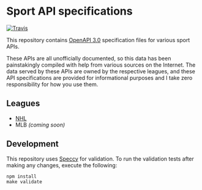 # Sport API specifications

[![Travis](https://img.shields.io/travis/erunion/sport-api-specifications.svg)](https://travis-ci.org/erunion/sport-api-specifications)

This repository contains [OpenAPI 3.0](https://swagger.io/docs/specification/about/) specification files for various sport APIs.

These APIs are all unofficially documented, so this data has been painstakingly  compiled with help from various sources on the Internet. The data served by these APIs are owned by the respective leagues, and these API specifications are provided for informational purposes and I take zero responsibility for how you use them.

## Leagues
* [NHL](https://github.com/erunion/sport-api-specifications/tree/master/nhl)
* MLB *(coming soon)*

## Development

This repository uses [Speccy](https://github.com/wework/speccy) for validation. To run the validation tests after making any changes, execute the following:

```
npm install
make validate
```